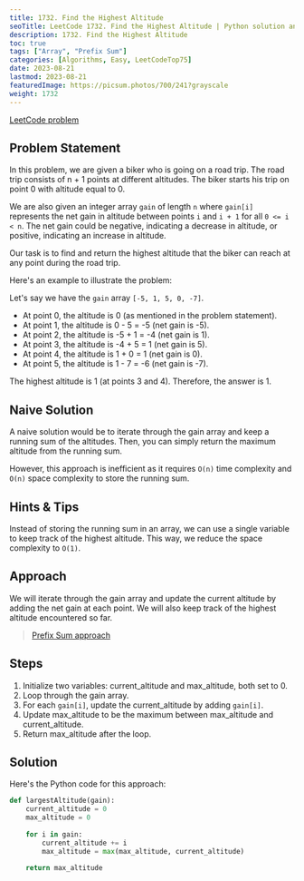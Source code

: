 ```yaml
---
title: 1732. Find the Highest Altitude
seoTitle: LeetCode 1732. Find the Highest Altitude | Python solution and explanation
description: 1732. Find the Highest Altitude
toc: true
tags: ["Array", "Prefix Sum"]
categories: [Algorithms, Easy, LeetCodeTop75]
date: 2023-08-21
lastmod: 2023-08-21
featuredImage: https://picsum.photos/700/241?grayscale
weight: 1732
---
```


[LeetCode problem](<https://leetcode.com/problems/find-the-highest-altitude/>)

## Problem Statement

In this problem, we are given a biker who is going on a road trip. The road trip consists of n + 1 points at different altitudes. The biker starts his trip on point 0 with altitude equal to 0.

We are also given an integer array `gain` of length `n` where `gain[i]` represents the net gain in altitude between points `i` and `i + 1` for all `0 <= i < n`. The net gain could be negative, indicating a decrease in altitude, or positive, indicating an increase in altitude.

Our task is to find and return the highest altitude that the biker can reach at any point during the road trip.

Here's an example to illustrate the problem:

Let's say we have the `gain` array `[-5, 1, 5, 0, -7]`.

- At point 0, the altitude is 0 (as mentioned in the problem statement).
- At point 1, the altitude is 0 - 5 = -5 (net gain is -5).
- At point 2, the altitude is -5 + 1 = -4 (net gain is 1).
- At point 3, the altitude is -4 + 5 = 1 (net gain is 5).
- At point 4, the altitude is 1 + 0 = 1 (net gain is 0).
- At point 5, the altitude is 1 - 7 = -6 (net gain is -7).

The highest altitude is 1 (at points 3 and 4). Therefore, the answer is 1.

## Naive Solution

A naive solution would be to iterate through the gain array and keep a running sum of the altitudes. Then, you can simply return the maximum altitude from the running sum.

However, this approach is inefficient as it requires `O(n)` time complexity and `O(n)` space complexity to store the running sum.

## Hints & Tips

Instead of storing the running sum in an array, we can use a single variable to keep track of the highest altitude. This way, we reduce the space complexity to `O(1)`.

## Approach

We will iterate through the gain array and update the current altitude by adding the net gain at each point. We will also keep track of the highest altitude encountered so far.
> [Prefix Sum approach](https://romankurnovskii.com/en/tracks/algorithms-101/algorithms/#prefix-sums)
>
## Steps

1. Initialize two variables: current_altitude and max_altitude, both set to 0.
2. Loop through the gain array.
3. For each `gain[i]`, update the current_altitude by adding `gain[i]`.
4. Update max_altitude to be the maximum between max_altitude and current_altitude.
5. Return max_altitude after the loop.

## Solution

Here's the Python code for this approach:

```python
def largestAltitude(gain):
    current_altitude = 0
    max_altitude = 0
    
    for i in gain:
        current_altitude += i
        max_altitude = max(max_altitude, current_altitude)
    
    return max_altitude
```
